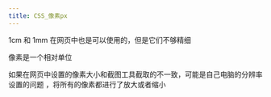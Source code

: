 ```yaml
---
title: CSS_像素px
---
```

1cm 和 1mm 在网页中也是可以使用的，但是它们不够精细 

像素是一个相对单位

如果在网页中设置的像素大小和截图工具截取的不一致，可能是自己电脑的分辨率设置的问题 ，将所有的像素都进行了放大或者缩小 




